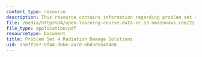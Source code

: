 ```yaml
---
content_type: resource
description: This resource contains information regarding problem set 4 solution.
file: /media/https%3A/open-learning-course-data-rc.s3.amazonaws.com/22-14-materials-in-nuclear-engineering-spring-2015/a56ff2e70f44d6beaa7d6bd3d55494e8_MIT22_14S15_Pset4Sol.pdf
file_type: application/pdf
resourcetype: Document
title: Problem Set 4 Radiation Damage Solutions
uid: a56ff2e7-0f44-d6be-aa7d-6bd3d55494e8
---
```

